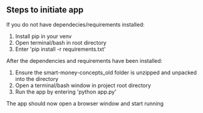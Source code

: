 ## Steps to initiate app

If you do not have dependecies/requirements installed:
1. Install pip in your venv
2. Open terminal/bash in root directory
3. Enter 'pip install -r requirements.txt'

After the dependencies and requirements have been installed:
1. Ensure the smart-money-concepts_old folder is unzipped and unpacked into the directory
2. Open a terminal/bash window in project root directory
3. Run the app by entering 'python app.py'

The app should now open a browser window and start running